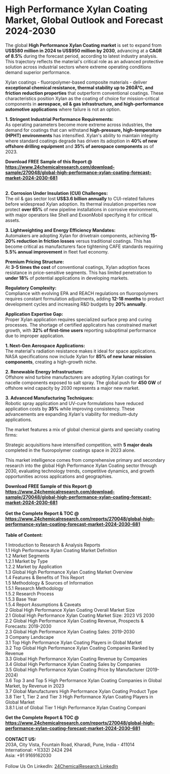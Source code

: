 <h1>High Performance Xylan Coating Market, Global Outlook and Forecast 2024-2030</h1><p>The global <strong>High Performance Xylan Coating market</strong> is set to expand from <strong>US$580 million in 2024 to US$950 million by 2030</strong>, advancing at a <strong>CAGR of 8.5%</strong> during the forecast period, according to latest industry analysis. This trajectory reflects the material's critical role as an advanced protective solution across industrial sectors where extreme operating conditions demand superior performance.</p><p>Xylan coatings - fluoropolymer-based composite materials - deliver <strong>exceptional chemical resistance, thermal stability up to 260Â°C, and friction reduction properties</strong> that outperform conventional coatings. These characteristics position Xylan as the coating of choice for mission-critical components in <strong>aerospace, oil &amp; gas infrastructure, and high-performance automotive applications</strong> where failure is not an option.</p><p><strong>1. Stringent Industrial Performance Requirements:</strong><br>
As operating parameters become more extreme across industries, the demand for coatings that can withstand <strong>high-pressure, high-temperature (HPHT) environments</strong> has intensified. Xylan's ability to maintain integrity where standard coatings degrade has driven its adoption in <strong>40% of new offshore drilling equipment</strong> and <strong>35% of aerospace components</strong> as of 2023.</p><div><b>Download FREE Sample of this Report @ 
            <a href="https://www.24chemicalresearch.com/download-sample/270048/global-high-performance-xylan-coating-forecast-market-2024-2030-681">
            https://www.24chemicalresearch.com/download-sample/270048/global-high-performance-xylan-coating-forecast-market-2024-2030-681</a></b></div><br><p><strong>2. Corrosion Under Insulation (CUI) Challenges:</strong><br>
The oil &amp; gas sector lost <strong>US$3.6 billion annually</strong> to CUI-related failures before widespread Xylan adoption. Its thermal insulation properties now protect <strong>over 65%</strong> of new pipeline installations in corrosive environments, with major operators like Shell and ExxonMobil specifying it for critical assets.</p><p><strong>3. Lightweighting and Energy Efficiency Mandates:</strong><br>
Automakers are adopting Xylan for drivetrain components, achieving <strong>15-20% reduction in friction losses</strong> versus traditional coatings. This has become critical as manufacturers face tightening CAFE standards requiring <strong>5.5% annual improvement</strong> in fleet fuel economy.</p><p><strong>Premium Pricing Structure:</strong><br>
    At <strong>3-5 times the cost</strong> of conventional coatings, Xylan adoption faces resistance in price-sensitive segments. This has limited penetration to <strong>under 18%</strong> of potential applications in developing markets.</p><p><strong>Regulatory Complexity:</strong><br>
    Compliance with evolving EPA and REACH regulations on fluoropolymers requires constant formulation adjustments, adding <strong>12-18 months</strong> to product development cycles and increasing R&amp;D budgets by <strong>20% annually</strong>.</p><p><strong>Application Expertise Gap:</strong><br>
    Proper Xylan application requires specialized surface prep and curing processes. The shortage of certified applicators has constrained market growth, with <strong>32% of first-time users</strong> reporting suboptimal performance due to improper application.</p><p><strong>1. Next-Gen Aerospace Applications:</strong><br>
The material's radiation resistance makes it ideal for space applications. NASA specifications now include Xylan for <strong>85% of new lunar mission components</strong>, creating a high-growth niche.</p><p><strong>2. Renewable Energy Infrastructure:</strong><br>
Offshore wind turbine manufacturers are adopting Xylan coatings for nacelle components exposed to salt spray. The global push for <strong>450 GW</strong> of offshore wind capacity by 2030 represents a major new market.</p><p><strong>3. Advanced Manufacturing Techniques:</strong><br>
Robotic spray application and UV-cure formulations have reduced application costs by <strong>35%</strong> while improving consistency. These advancements are expanding Xylan's viability for medium-duty applications.</p><p>The market features a mix of global chemical giants and specialty coating firms:</p><p>Strategic acquisitions have intensified competition, with <strong>5 major deals</strong> completed in the fluoropolymer coatings space in 2023 alone.</p><p>This market intelligence comes from comprehensive primary and secondary research into the global High Performance Xylan Coating sector through 2030, evaluating technology trends, competitive dynamics, and growth opportunities across applications and geographies.</p><div><b>Download FREE Sample of this Report @ 
            <a href="https://www.24chemicalresearch.com/download-sample/270048/global-high-performance-xylan-coating-forecast-market-2024-2030-681">
            https://www.24chemicalresearch.com/download-sample/270048/global-high-performance-xylan-coating-forecast-market-2024-2030-681</a></b></div><br><div><b>Get the Complete Report & TOC @ 
            <a href="https://www.24chemicalresearch.com/reports/270048/global-high-performance-xylan-coating-forecast-market-2024-2030-681">
            https://www.24chemicalresearch.com/reports/270048/global-high-performance-xylan-coating-forecast-market-2024-2030-681</a></b></div><br>
            <b>Table of Content:</b><p>1 Introduction to Research & Analysis Reports<br />
    1.1 High Performance Xylan Coating Market Definition<br />
    1.2 Market Segments<br />
        1.2.1 Market by Type<br />
        1.2.2 Market by Application<br />
    1.3 Global High Performance Xylan Coating Market Overview<br />
    1.4 Features & Benefits of This Report<br />
    1.5 Methodology & Sources of Information<br />
        1.5.1 Research Methodology<br />
        1.5.2 Research Process<br />
        1.5.3 Base Year<br />
        1.5.4 Report Assumptions & Caveats<br />
2 Global High Performance Xylan Coating Overall Market Size<br />
    2.1 Global High Performance Xylan Coating Market Size: 2023 VS 2030<br />
    2.2 Global High Performance Xylan Coating Revenue, Prospects & Forecasts: 2019-2030<br />
    2.3 Global High Performance Xylan Coating Sales: 2019-2030<br />
3 Company Landscape<br />
    3.1 Top High Performance Xylan Coating Players in Global Market<br />
    3.2 Top Global High Performance Xylan Coating Companies Ranked by Revenue<br />
    3.3 Global High Performance Xylan Coating Revenue by Companies<br />
    3.4 Global High Performance Xylan Coating Sales by Companies<br />
    3.5 Global High Performance Xylan Coating Price by Manufacturer (2019-2024)<br />
    3.6 Top 3 and Top 5 High Performance Xylan Coating Companies in Global Market, by Revenue in 2023<br />
    3.7 Global Manufacturers High Performance Xylan Coating Product Type<br />
    3.8 Tier 1, Tier 2 and Tier 3 High Performance Xylan Coating Players in Global Market<br />
        3.8.1 List of Global Tier 1 High Performance Xylan Coating Compani</p><div><b>Get the Complete Report & TOC @ 
            <a href="https://www.24chemicalresearch.com/reports/270048/global-high-performance-xylan-coating-forecast-market-2024-2030-681">
            https://www.24chemicalresearch.com/reports/270048/global-high-performance-xylan-coating-forecast-market-2024-2030-681</a></b></div><br><b>CONTACT US:</b><br>
            203A, City Vista, Fountain Road, Kharadi, Pune, India - 411014<br>
            International: +1(332) 2424 294<br>
            Asia: +91 9169162030 <br><br>
            Follow Us On LinkedIn: <a href="https://www.linkedin.com/company/24chemicalresearch/">24ChemicalResearch LinkedIn</a>